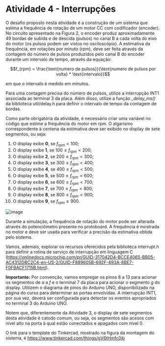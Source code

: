 # Atividade 4 - Interrupções

O desafio proposto nesta atividade é a construção de um sistema que estima a frequência de rotação de
um motor CC com codificador (encoder). No circuito apresentado na Figura 2, o encoder produz
aproximadamente 49 bordas de subida e de descida (pulsos) no canal B a cada volta do eixo do motor (os
pulsos podem ser vistos no osciloscópio). A estimativa da frequência, em rotações por minuto (rpm), deve
ser feita através da contagem do número de pulsos produzidos pelo canal B do encoder durante um
intervalo de tempo, através da equação:

$$f_{rpm} = \frac{\text{numero de pulsos}}{\text{numero de pulsos por volta} * \text{intervalo}}$$

em que o intervalo é medido em minutos.

Para uma contagem precisa do número de pulsos, utilize a interrupção INT1 associada ao terminal 3
da placa. Além disso, utilize a função *_delay_ms()* da biblioteca util/delay.h para definir o intervalo de
tempo da contagem de bordas.

Como parte obrigatória da atividade, é necessário criar uma variável no
código que estime a frequência do motor em rpm. O algarismo correspondente à centena da estimativa
deve ser exibido no display de sete segmentos, ou seja:

1. O display exibe **0**, se $f_{rpm} < 100$;
2. O display exibe **1**, se $100 \leq f_{rpm} < 200$;
3. O display exibe **2**, se $200 \leq f_{rpm} < 300$;
4. O display exibe **3**, se $300 \leq f_{rpm} < 400$;
5. O display exibe **4**, se $400 \leq f_{rpm} < 500$;
6. O display exibe **5**, se $500 \leq f_{rpm} < 600$;
7. O display exibe **6**, se $600 \leq f_{rpm} < 700$;
8. O display exibe **7**, se $700 \leq f_{rpm} < 800$;
9. O display exibe **8**, se $800 \leq f_{rpm} < 900$;
10. O display exibe **9**, se $f_{rpm} \geq 900$.

![image](https://github.com/user-attachments/assets/3802e55a-37dc-42f0-8a06-cab571d19d1d)

Durante a simulação, a frequência de rotação do motor pode ser alterada através do potenciômetro
presente no protoboard. A frequência é mostrada no motor e deve ser usada para verificar a precisão da
estimativa obtida pelo sistema.

Vamos, ademais, explorar os recursos oferecidos pela biblioteca interrupt.h para definir a rotina de
serviço de interrupção em linguagem C (https://onlinedocs.microchip.com/pr/GUID-317042D4-BCCE4065-BB05-AC4312DBC2C4-en-US-2/GUID-F889605B-692F-493A-8BE7-F0FBACF1715B.html).

**Importante:** Por convenção, vamos empregar os pinos 8 a 13 para acionar os segmentos de *a* a *f* e o terminal
7 da placa para acionar o segmento *g* do display. Utilizem o diagrama de pinos do Arduino UNO,
disponibilizado na página do curso para determinar as portas envolvidas. A interrupção INT1, por sua vez,
deverá ser configurada para detectar os eventos apropriados no terminal 3 do Arduino UNO. 

Notem que,
diferentemente da Atividade 3, o display de sete segmentos desta atividade é catodo comum, ou seja, os
segmentos são acesos com nível alto na porta à qual estão conectados e apagados com nível 0. 

O link para o
template do Tinkercad, mostrado na figura da montagem do sistema, é
https://www.tinkercad.com/things/gV6tHmfc0jb

